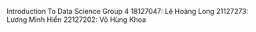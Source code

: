 Introduction To Data Science Group 4
18127047: Lê Hoàng Long
21127273: Lương Minh Hiển
22127202: Võ Hùng Khoa
